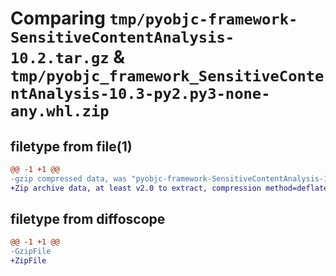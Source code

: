 # Comparing `tmp/pyobjc-framework-SensitiveContentAnalysis-10.2.tar.gz` & `tmp/pyobjc_framework_SensitiveContentAnalysis-10.3-py2.py3-none-any.whl.zip`

## filetype from file(1)

```diff
@@ -1 +1 @@
-gzip compressed data, was "pyobjc-framework-SensitiveContentAnalysis-10.2.tar", last modified: Sat Mar  9 11:06:39 2024, max compression
+Zip archive data, at least v2.0 to extract, compression method=deflate
```

## filetype from diffoscope

```diff
@@ -1 +1 @@
-GzipFile
+ZipFile
```

